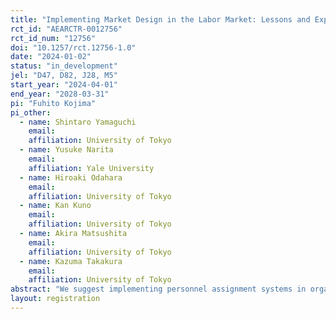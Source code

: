 ```yaml
---
title: "Implementing Market Design in the Labor Market: Lessons and Experimental Evaluation"
rct_id: "AEARCTR-0012756"
rct_id_num: "12756"
doi: "10.1257/rct.12756-1.0"
date: "2024-01-02"
status: "in_development"
jel: "D47, D82, J28, M5"
start_year: "2024-04-01"
end_year: "2028-03-31"
pi: "Fuhito Kojima"
pi_other:
  - name: Shintaro Yamaguchi
    email: 
    affiliation: University of Tokyo
  - name: Yusuke Narita
    email: 
    affiliation: Yale University
  - name: Hiroaki Odahara
    email: 
    affiliation: University of Tokyo
  - name: Kan Kuno
    email: 
    affiliation: University of Tokyo
  - name: Akira Matsushita
    email: 
    affiliation: University of Tokyo
  - name: Kazuma Takakura
    email: 
    affiliation: University of Tokyo
abstract: "We suggest implementing personnel assignment systems in organizations using matching theory. Furthermore, we propose using a randomized controlled trial to evaluate the impact of the systems by measuring performance indicators such as labor productivity and desirable personnel assignments."
layout: registration
---
```


